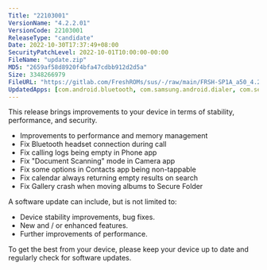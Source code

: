 ```yaml
---
Title: "22103001"
VersionName: "4.2.2.01"
VersionCode: 22103001
ReleaseType: "candidate"
Date: 2022-10-30T17:37:49+08:00
SecurityPatchLevel: 2022-10-01T10:00:00-00:00
FileName: "update.zip"
MD5: "2659af58d8920f4bfa47cdbb912d2d5a"
Size: 3348266979
FileURL: "https://gitlab.com/FreshROMs/sus/-/raw/main/FRSH-SP1A_a50_4.2.2.01C_22103001_OFFICIAL.zip"
UpdatedApps: [com.android.bluetooth, com.samsung.android.dialer, com.sec.android.app.camera, com.samsung.android.app.contacts, com.samsung.android.calendar, com.sec.android.gallery3d]
---
```


This release brings improvements to your device in terms of stability, performance, and security.

- Improvements to performance and memory management
- Fix Bluetooth headset connection during call
- Fix calling logs being empty in Phone app
- Fix "Document Scanning" mode in Camera app
- Fix some options in Contacts app being non-tappable
- Fix calendar always returning empty results on search
- Fix Gallery crash when moving albums to Secure Folder

A software update can include, but is not limited to:

-   Device stability improvements, bug fixes.
-   New and / or enhanced features.
-   Further improvements of performance.

To get the best from your device, please keep your device up to date and regularly check for software updates.
